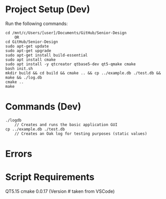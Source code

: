 # Project Setup (Dev)

Run the following commands:
```
cd /mnt/c/Users/[user]/Documents/GitHub/Senior-Design
    OR
cd GitHub/Senior-Design
sudo apt-get update
sudo apt-get upgrade
sudo apt-get install build-essential
sudo apt install cmake
sudo apt install -y qtcreator qtbase5-dev qt5-qmake cmake
bash init.sh
mkdir build && cd build && cmake .. && cp ../example.db ./test.db && make && ./log.db
cmake ..
make
```

# Commands (Dev)

```
./logdb
    // Creates and runs the basic application GUI
cp ../example.db ./test.db
    // Creates an Oak log for testing purposes (static values)
```

# Errors


# Script Requirements

QT5.15
cmake 0.0.17 (Version # taken from VSCode)
